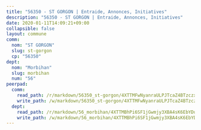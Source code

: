 ```yaml
---
title: "56350 - ST GORGON | Entraide, Annonces, Initiatives"
description: "56350 - ST GORGON | Entraide, Annonces, Initiatives"
date: 2020-01-11T14:09:21+09:00
collapsible: false
layout: commune
comm:
  nom: "ST GORGON"
  slug: st-gorgon
  cp: "56350"
dept:
  nom: "Morbihan"
  slug: morbihan
  num: "56"
peerpad:
  comm:
    read_path: /r/markdown/56350_st-gorgon/4XTTMFwNyanraULPJTcaZ4BTzczx5ciQMtufMTyygBT2JTK3i
    write_path: /w/markdown/56350_st-gorgon/4XTTMFwNyanraULPJTcaZ4BTzczx5ciQMtufMTyygBT2JTK3i-K3TgUpbFkB64RRAbKHHbX8vyMFpHbWyWPuvNySvcgcJsJxwPmpdc1An3654NoWgVdfU3M9K2jsmba8eYZEKkn5i4GWhX8HeeN1i4mUndUToLfe3Q5CAgPEPywHQ1nTkfH8oKb1wz
  dept:
    read_path: /r/markdown/56_morbihan/4XTTMBhPi6SF1jGwmjy3XBA4sK6EbYDun44EYwF3irZ7aBa5U
    write_path: /w/markdown/56_morbihan/4XTTMBhPi6SF1jGwmjy3XBA4sK6EbYDun44EYwF3irZ7aBa5U-K3TgV3HyhWtqSpmJ2GGLPRtHigVTcxkFRVLMX5R66UyRAN55PNUQgmTNwaDuJmWps9EVWQzncDySYbA7Pg7qEdRXsayrZysPHK4HeKM3FG1U8vQvyUvaDoFo4L4Z8coFC71q4zES
---
```


